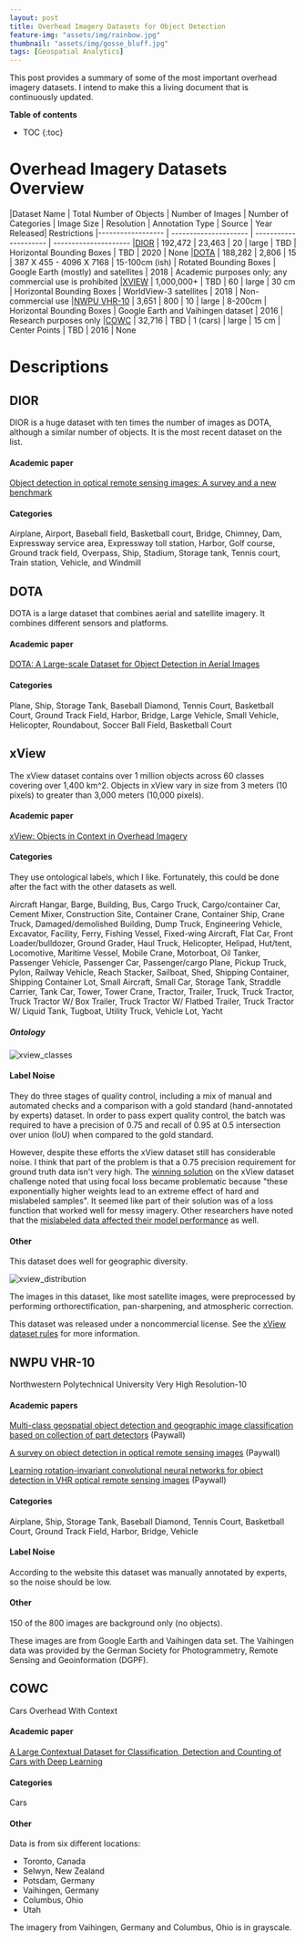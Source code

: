 ```yaml
---
layout: post
title: Overhead Imagery Datasets for Object Detection
feature-img: "assets/img/rainbow.jpg"
thumbnail: "assets/img/gosse_bluff.jpg"
tags: [Geospatial Analytics]
---
```


This post provides a summary of some of the most important overhead imagery datasets. I intend to make this a living document that is continuously updated.

<b>Table of contents</b>
* TOC
{:toc}

# Overhead Imagery Datasets Overview

|Dataset Name | 										Total Number of Objects | 	Number of Images | 	Number of Categories | Image Size | 			Resolution | 		Annotation Type | 			Source |				Year Released| Restrictions
|------------------ | --------------------- | --------------------- | ---------------------
|[DIOR](http://www.escience.cn/people/gongcheng/DIOR.html) | 			192,472 | 					23,463 | 				20 | 				large |	TBD				 | 	Horizontal Bounding Boxes | 	TBD |					2020	| None
|[DOTA](https://captain-whu.github.io/DOTA/dataset.html) | 			188,282 | 					2,806 | 				15 | 				387 X 455 - 4096 X 7168 |	15-100cm (ish) | 	Rotated Bounding Boxes | 	Google Earth (mostly) and satellites |					2018	| Academic purposes only; any commercial use is prohibited
|[XVIEW](http://xviewdataset.org/) | 1,000,000+ | 	TBD | 			60 |				large |						30 cm | 		Horizontal Bounding Boxes |	WorldView-3 satellites | 2018 | Non-commercial use
|[NWPU VHR-10](http://www.escience.cn/people/gongcheng/NWPU-VHR-10.html) | 		3,651 | 						800 | 				10 | 				large | 						8-200cm | 		Horizontal Bounding Boxes | Google Earth and Vaihingen dataset | 2016 | Research purposes only
|[COWC](https://gdo152.llnl.gov/cowc/) | 			32,716 |					TBD |				1 (cars) |			large |						15 cm | Center Points | 			TBD | 2016 | None

# Descriptions

## DIOR

DIOR is a huge dataset with ten times the number of images as DOTA, although a similar number of objects. It is the most recent dataset on the list.

#### Academic paper

[Object detection in optical remote sensing images: A survey and a new benchmark](https://www.sciencedirect.com/science/article/pii/S0924271619302825)

#### Categories

Airplane, Airport, Baseball field, Basketball court, Bridge, Chimney, Dam, Expressway service area, Expressway toll station, Harbor, Golf course, Ground track field, Overpass, Ship, Stadium, Storage tank, Tennis court, Train station, Vehicle, and Windmill


## DOTA

DOTA is a large dataset that combines aerial and satellite imagery. It combines different sensors and platforms.

#### Academic paper

[DOTA: A Large-scale Dataset for Object Detection in Aerial Images](https://arxiv.org/abs/1711.10398)

#### Categories
Plane, Ship, Storage Tank, Baseball Diamond, Tennis Court, Basketball Court, Ground Track Field, Harbor, Bridge, Large Vehicle, Small Vehicle, Helicopter, Roundabout, Soccer Ball Field, Basketball Court


## xView
The xView dataset contains over 1 million objects across 60 classes covering over 1,400 km^2. Objects in xView vary in size from 3 meters (10 pixels) to greater than 3,000 meters (10,000 pixels).


#### Academic paper

[xView: Objects in Context in Overhead Imagery](https://arxiv.org/abs/1802.07856)

#### Categories
They use ontological labels, which I like. Fortunately, this could be done after the fact with the other datasets as well.

Aircraft Hangar, Barge, Building, Bus, Cargo Truck, Cargo/container Car, Cement Mixer, Construction Site, Container Crane, Container Ship, Crane Truck, Damaged/demolished Building, Dump Truck, Engineering Vehicle, Excavator, Facility, Ferry, Fishing Vessel, Fixed-wing Aircraft, Flat Car, Front Loader/bulldozer, Ground Grader, Haul Truck, Helicopter, Helipad, Hut/tent, Locomotive, Maritime Vessel, Mobile Crane, Motorboat, Oil Tanker, Passenger Vehicle, Passenger Car, Passenger/cargo Plane, Pickup Truck, Pylon, Railway Vehicle, Reach Stacker, Sailboat, Shed, Shipping Container, Shipping Container Lot, Small Aircraft, Small Car, Storage Tank, Straddle Carrier, Tank Car, Tower, Tower Crane, Tractor, Trailer, Truck, Truck Tractor, Truck Tractor W/ Box Trailer, Truck Tractor W/ Flatbed Trailer, Truck Tractor W/ Liquid Tank, Tugboat, Utility Truck, Vehicle Lot, Yacht

##### Ontology

![xview_classes]({{site.baseurl}}/assets/img/xview_classes.jpg "xView Categories")

#### Label Noise

They do three stages of quality control, including a mix of manual and automated checks and a comparison with a gold standard (hand-annotated by experts) dataset. In order to pass expert quality control, the batch was required to have a precision of 0.75 and recall of 0.95 at 0.5 intersection over union (IoU) when compared to the gold standard.

However, despite these efforts the xView dataset still has considerable noise. I think that part of the problem is that a 0.75 precision requirement for ground truth data isn't very high. The [winning solution](https://arxiv.org/pdf/1903.01347.pdf) on the xView dataset challenge noted that using focal loss became problematic because "these exponentially higher weights lead to an extreme effect of hard and mislabeled samples". It seemed like part of their solution was of a loss function that worked well for messy imagery. Other researchers have noted that the [mislabeled data affected their model performance](https://insights.sei.cmu.edu/sei_blog/2019/01/deep-learning-and-satellite-imagery-diux-xview-challenge.html) as well.



#### Other
This dataset does well for geographic diversity.

![xview_distribution]({{site.baseurl}}/assets/img/xview_geographic_distribution.png "xView Distribution")

The images in this dataset, like most satellite images, were preprocessed by performing orthorectification, pan-sharpening, and atmospheric correction.

This dataset was released under a noncommercial license. See the [xView dataset rules](https://challenge.xviewdataset.org/rules) for more information.


## NWPU VHR-10
Northwestern Polytechnical University Very High Resolution-10

#### Academic papers

[Multi-class geospatial object detection and geographic image classification based on collection of part detectors](https://www.sciencedirect.com/science/article/abs/pii/S0924271614002524) (Paywall)

[A survey on object detection in optical remote sensing images](https://www.sciencedirect.com/science/article/abs/pii/S0924271616300144) (Paywall)

[Learning rotation-invariant convolutional neural networks for object detection in VHR optical remote sensing images](https://ieeexplore.ieee.org/document/7560644) (Paywall)

#### Categories
Airplane, Ship, Storage Tank, Baseball Diamond, Tennis Court, Basketball Court, Ground Track Field, Harbor, Bridge, Vehicle

#### Label Noise

According to the website this dataset was manually annotated by experts, so the noise should be low.

#### Other

150 of the 800 images are background only (no objects).

These images are from Google Earth and Vaihingen data set. The Vaihingen data was provided by the German Society for Photogrammetry, Remote Sensing and Geoinformation (DGPF).

## COWC

Cars Overhead With Context

#### Academic paper

[A Large Contextual Dataset for Classification, Detection and Counting of Cars with Deep Learning](https://gdo152.llnl.gov/cowc/mundhenk_et_al_eccv_2016.pdf)

#### Categories

Cars

#### Other

Data is from six different locations:
* Toronto, Canada
* Selwyn, New Zealand
* Potsdam, Germany
* Vaihingen, Germany
* Columbus, Ohio
* Utah

The imagery from Vaihingen, Germany and Columbus, Ohio is in grayscale.
